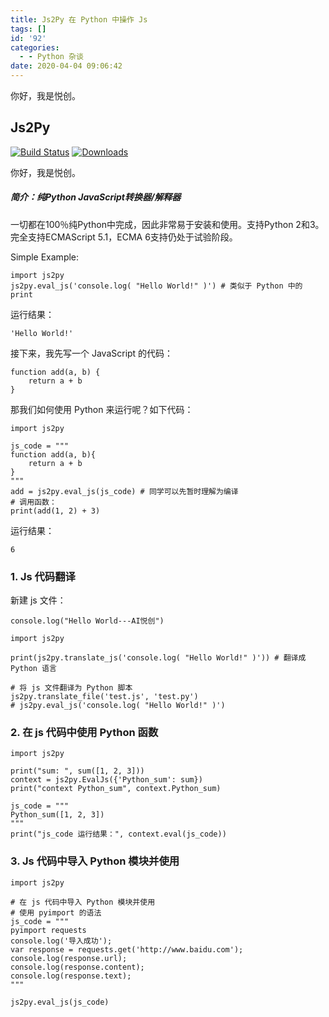 ```yaml
---
title: Js2Py 在 Python 中操作 Js
tags: []
id: '92'
categories:
  - - Python 杂谈
date: 2020-04-04 09:06:42
---
```


你好，我是悦创。

## Js2Py

[![Build Status](https://travis-ci.org/PiotrDabkowski/Js2Py.svg?branch=master "Build Status")](https://travis-ci.org/PiotrDabkowski/Js2Py) [![Downloads](https://pepy.tech/badge/js2py/month "Downloads")](https://pepy.tech/project/js2py)

你好，我是悦创。

##### 简介：纯Python JavaScript转换器/解释器

一切都在100％纯Python中完成，因此非常易于安装和使用。支持Python 2和3。完全支持ECMAScript 5.1，ECMA 6支持仍处于试验阶段。

Simple Example:

```
import js2py
js2py.eval_js('console.log( "Hello World!" )') # 类似于 Python 中的 print
```

运行结果：

```
'Hello World!'
```

接下来，我先写一个 JavaScript 的代码：

```
function add(a, b) {
    return a + b
}
```

那我们如何使用 Python 来运行呢？如下代码：

```
import js2py

js_code = """
function add(a, b){
    return a + b
}
"""
add = js2py.eval_js(js_code) # 同学可以先暂时理解为编译
# 调用函数：
print(add(1, 2) + 3)
```

运行结果：

```
6
```

### 1\. Js 代码翻译

新建 js 文件：

```
console.log("Hello World---AI悦创")
```

```
import js2py

print(js2py.translate_js('console.log( "Hello World!" )')) # 翻译成 Python 语言

# 将 js 文件翻译为 Python 脚本
js2py.translate_file('test.js', 'test.py')
# js2py.eval_js('console.log( "Hello World!" )')
```

### 2\. 在 js 代码中使用 Python 函数

```
import js2py

print("sum: ", sum([1, 2, 3]))
context = js2py.EvalJs({'Python_sum': sum})
print("context Python_sum", context.Python_sum)

js_code = """
Python_sum([1, 2, 3])
"""
print("js_code 运行结果：", context.eval(js_code))
```

### 3\. Js 代码中导入 Python 模块并使用

```
import js2py

# 在 js 代码中导入 Python 模块并使用
# 使用 pyimport 的语法
js_code = """
pyimport requests
console.log('导入成功');
var response = requests.get('http://www.baidu.com');
console.log(response.url);
console.log(response.content);
console.log(response.text);
"""

js2py.eval_js(js_code)
```